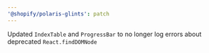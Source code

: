 ```yaml
---
'@shopify/polaris-glints': patch
---
```


Updated `IndexTable` and `ProgressBar` to no longer log errors about deprecated `React.findDOMNode`
